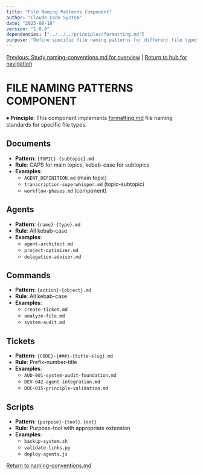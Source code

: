 ```yaml
---
title: "File Naming Patterns Component"
author: "Claude Code System"
date: "2025-08-18"
version: "1.0.0"
dependencies: ["../../../principles/formatting.md"]
purpose: "Define specific file naming patterns for different file types"
---
```


[Previous: Study naming-conventions.md for overview](naming-conventions.md) | [Return to hub for navigation](../../index.md)

# FILE NAMING PATTERNS COMPONENT

⏺ **Principle**: This component implements [formatting.md](../../principles/formatting.md) file naming standards for specific file types.

## Documents
- **Pattern**: `{TOPIC}-{subtopic}.md`
- **Rule**: CAPS for main topics, kebab-case for subtopics
- **Examples**:
  - `AGENT_DEFINITION.md` (main topic)
  - `transcription-superwhisper.md` (topic-subtopic)
  - `workflow-phases.md` (component)

## Agents
- **Pattern**: `{name}-{type}.md`
- **Rule**: All kebab-case
- **Examples**:
  - `agent-architect.md`
  - `project-optimizer.md` 
  - `delegation-advisor.md`

## Commands
- **Pattern**: `{action}-{object}.md`
- **Rule**: All kebab-case
- **Examples**:
  - `create-ticket.md`
  - `analyze-file.md`
  - `system-audit.md`

## Tickets
- **Pattern**: `{CODE}-{###}-{title-slug}.md`
- **Rule**: Prefix-number-title
- **Examples**:
  - `AUD-001-system-audit-foundation.md`
  - `DEV-042-agent-integration.md`
  - `DOC-015-principle-validation.md`

## Scripts
- **Pattern**: `{purpose}-{tool}.{ext}`
- **Rule**: Purpose-tool with appropriate extension
- **Examples**:
  - `backup-system.sh`
  - `validate-links.py`
  - `deploy-agents.js`

[Return to naming-conventions.md](naming-conventions.md)